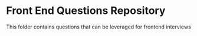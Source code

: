 # Front End Questions Repository

This folder contains questions that can be leveraged for frontend interviews